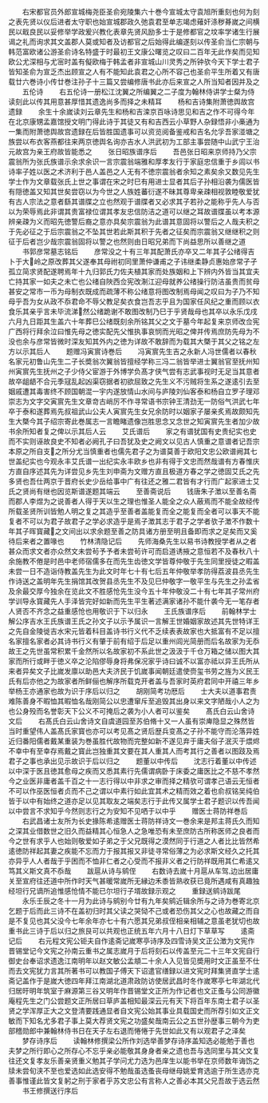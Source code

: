 <!-- { "loadSidebar": true } -->
　　右宋都官员外郎宣城梅尧臣圣俞宛陵集六十巻今宣城太守袁旭所重刻也何为刻之表先贤以仪后进者太守职也始宣城郡政久弛袁君至单志竭虑薙奸涤秽朞嵗之间横民以戢良民以妥修举学政爰兴教化表章先贤风励多士于是修都官之坟率学诸生行展谒之礼而询求其文盖郡人莫或知者及访都官之后始得此编遂刻以传圣俞当仁宗朝与韩范富欧诸公游圣俞诗名特盛于时最初王文康公曙览之叹曰二百年无此作矣而见知欧公尤深相与尤宻时盖有儗欧梅于韩孟者非宣城山川灵秀之所钟欤今天下学士君子皆知圣俞为宣乏杰出顾宣之人有不能知此袁君之心所不容己也圣俞平生所着又有唐载廿六巻诗小传廿巻注孙子十三篇又尝编修唐书此亦后来宣之人所当知者因并及之
　　五伦诗
　　右五伦诗一册松江沈翼之所编翼之二子度为翰林侍讲学士粲为侍读刻此以传其用意甚厚惜其遗逸尚多而择之未精耳
　　杨和吉诗集附萧徳舆故宫遗録
　　余生十余嵗读刘云章先生和杨和吉滦京百咏诗思见和吉之作不可得今年在北京康甥孟嘉馆授文明门得此诗于其徒又有和吉西云小草野人杂録悟非小槀通为一集而附萧徳舆故宫遗録在后皆胜国遗事可以资览阅备鉴戒和吉名允孚吾家湴塘之族尝以布衣客燕都往来两京徳舆名询亦吉水人洪武初为工部主事尝随中山武宁王治元故宫为亲王府故皆能悉之
　　张日昭族谱序后
　　吾邑张日昭来京师持乃父宗震翁所为张氏族谱示余求余识一言宗震翁端雅和厚孝友行于家庭忠信重于乡闾以书诗率子姓以医之术济利于邑人盖邑之人无有不徳宗震翁者余知之素矣余又数见先生学士作为文章载张氏上世之事谓在宋之时巳有用进士显者其后子孙相沿袭为儒医皆有隠徳盖又知其世矣尝窃以为今世之人族姓蕃衍遂不昧其尊卑亲疎相视敦睦敬爱犹有古人宗法之意者繇其谱牒之立也然观于谱牒者又必求其子若孙之能称乎先人与否以为荣辱焉此非谓其贵富禄位谓其孝友忠信防洁之道可以继之耳故谱牒虽以考本源辨亲疎为义而昭先徳警后裔之意亦具矣宗震翁为此谱其意固将以警后之人哉夫积之于先必征之于后宗震翁之不坠其世若此斯其积于先者之征矣而宗震翁又继继积之则征于后者岂少哉宗震翁固将以警之也然则由日昭兄弟而下尚益思所以善继之道
　　书郭彦常墓志铭后
　　彦常没之十有三年其配萧氏亦卒又二年其子公绪得吉卜于大岭之原改葬其父遂奉其母祔初同里萧仲谦甫之子讳继柔静贞惠始彦常孑孑孤立简求贤配遂聘焉年十九归郭氏力佐夫植其家而处族姻和上下辨内外皆当其宜夫亡持其家一如夫之未亡也公绪自陜西佥宪改淛江迎母就养公绪操行防洁虽贵而贫母甚安之常市一币为母制衣既成而疏薄不称公绪意将图改制焉母闻之叹曰为子乃不知母乎吾为女从政不忝君命不辱父教足矣衣食岂吾志乎且为国家任风纪之重而顾以衣食乐其亲乎言未毕流涕然公绪跪谢不敢图改制乃巳于乎贤哉母也其卒以永乐戊戌六月九日距其生盖六十年葬巳公绪既刻余所铭其父之文于墓今年起复来京师改佥宪广西将行拜余泣曰惟先母之徳实配先父惟执事哀悯而光昭之俾并传焉庶防先母为不没也余与彦常皆微时深友知其外内之徳为详故不敢辞而为载其大槩于其父之铭之左方以示其后人
　　题赠冯寅賔诗巻后
　　冯寅賔先生吉之永新人冯世儒者以春秋名家元初鲁山先生二子长奬翁次翼翁皆擅经学称三冯二翁皆举进士翼翁官至抚州知州寅賔先生抚州之子少侍父宦游于外博学负髙才侠气尝有志武事视时无足当其意者故卒龃龉不合元季冦乱起凶渠窃据者初欲屈致之先生义不污贼将生系之遂逺引去至姻戚遭其毒害终不顾国朝混一宇内遂放情山水间与庐陵刘仙客泰和杨自立罗子理邓崇志为文字交寅賔先生文章竒古峭厉不作寻常语书宗钟王清劲无一防俗气洪武七年卒于泰和遂葬焉先叔祖武山公夫人寅賔先生女兄余防时以姻家子屡亲炙焉故颇知先生大槩今其子绍宗寄此巻属志一言瞻睹遗像岂胜思念又念世之知寅賔先生者加少故书余所知者复之俾以示其后人云
　　艾氏谱后
　　家之有谱犹国有史贵纪实也史而不实则诬故良史不知者必阙孔子曰吾犹及史之阙文以见古人慎重之意谱者记吾宗本原之所自支之所分尤当慎重者也儒先君子之为谱莫善于欧阳文忠公欧谱阙其七世盖纪实也今观永丰艾氏谱一出纪实永丰欧乡也非有得于文忠而然哉谱有方春惟庆方直自序述其先为详尝见乡先生刘申斋为文赠方直且极道方春之学之徳固艾氏之先多贤也吾仕两京于晋府长史少岳给事中广有往还之雅二君皆有才行而广起家进士艾氏之贤尚有继也因览斯谱遂题其端云
　　至善斋说后
　　钱唐朱子澂以至善名斋而郡人李煜为之说善者人得于天以生之理也惟圣人能全之众人蔽焉而不能全故经传所载圣贤所训皆勉人明之复之其造乎至善者盖能复而全之能复而全者可以事天不能复者不可以为君子故君子之学必求造乎是焉子澂其志于君子之学者欤子澂不作数十年其子晖寳藏之文间出以求余题至善之防具诸方册至明且备即而求之足矣而又奚待后来者之置喙也
　　竹林清隐记后
　　先师海桑先生以易书诗教授学者从之者甚众而求文者亦众然文未尝茍予予者未尝茍许可而启道诱掖之意恒若不及春秋八十余施教不倦是时邑中老师宿儒多在而先生齿徳文学皆尊仲敬于先生同里授徒之暇盖未尝一日不造诣侍教盖先生为此文时年七十有七后五年仲敬举孝防得荔波县丞先生作诗送之盖明年先生捐馆其改贺县丞先生不及见巳仲敬字一敬平生与先生之孙孟省及余最交厚今独余在览此文不胜感怆先生没今五十年仲敬没二十有七年其子常州府学训导永寳藏先人手泽皆完好如新而先生平生著述满家诸孙不能什袭今无一笔存者人贤否不齐念之益重感怆也用敬识于下以归永
　　王氏族谱序后
　　前翰林学士解公序吉水王氏族谱王氏之孙文子以示予属识一言解王世婚姻家故述其先世特详王之先自金陵徙吉水宋元皆着科目盖诗书行义代不乏续表表故家也大抵富有不足以擅名家擅名家者必其诗书行义有肇于前有绍于后足以重州闾光简册而后名故家为无忝故王之先世虽常积累千金然所以名故家初不系此世之汲汲于千仓万箱之储以图大其家而所行或畔于徳义卒之沦陷僇辱身将弗保况家乎诗曰诚不以富亦祗以异王氏所从来者异矣文子比嵗发廪以助邑大夫济民于饥嵗事闻朝廷遣使赍玺书劳之旌为义民王氏有后亦他之为故家者所鲜俪也解序所载克开者盖与吾家时英府君同中开禧三年乡举杨王亦通家也故为识于序后以归之
　　胡刚简考功厯后
　　士大夫以道事君责难陈善身不暇恤其暇恤名哉刚简公以忠遭窜斥至追毁其出身以来文字陋哉小人之为也公身殁而名誉彰天下公义不可掩后之袭为小人者可以鉴矣
　　髙氏白云山舍诗文后
　　右髙氏白云山舍诗文自虞道园至苏伯脩十又一人虽有崇庳隐显之殊然皆当时重望伟人盖髙氏家寳也亦可以考见髙之贤后歴兵变髙之子孙不能守而沦落异姓近归番阳儒者戴某重装为巻虽胜代故物而完整如新不遂见弃于庸夫俗子泯灭于煨烬不幸中有至幸存焉戴之寳此岂独重其文要在其人重其人而考其行之善者以图跂及焉君子之事也承出见示故识于后以归之
　　题董以中传后
　　沈志行着董以中传述以中深于医且徳其愈母之疾而又悉其素行先儒谓病卧于床委之庸医比之不慈不孝然今之业医非庸者盖千百之十一志行得以中非求之审而择之精欤可谓孝己语云无恒者不可以作巫医恒者贞而不己之谓以中素行如此宜其术之精而效之着也俞叔铭吴纯伯皆于以中有始终之道亦足以见其取友之端矣志行于此传又属学士君子题识以传吾闻以中尝言不求知乎今然则志行之为安知不见哂于以中乎
　　赠医士蒋防祥巻后
　　右武昌诸士友所为长史掾陈希逺赠医士蒋防祥诗文一巻余来是邦主蒋氏久而知之深其业借数世之旧久而益精其心恒急人之急唯恐有未至庶防古所称医师之良者而今之世有求乎人也始则敬爱如子弟之于父兄既得之漠然同于行道之人者比比皆然希逺徳防祥起其妻之疾能不忘而力于报其报又非徒寻常俗薄之为必求斯文经久之托其亦异乎人人者哉于乎困而不恤非仁者之心受而不报非义者之行防祥既用其仁希逺又笃其义斯文真不忝哉
　　跋扈从诗与鹓侄
　　右数诗去嵗十月扈从车驾边出居庸关至宣府往还道中所作时天气甚暖常嵗所无縁边禾黍皆熟收获已竟所遇咸有真趣独经坦行兄谪所追惟感怆情不能已尔坦行子壻故録示观之
　　重録送鹓诗跋尾
　　永乐壬辰之冬十一月为此诗与鹓别今廿有九年矣鹓近辑余所与之诗为巻寄北京乞题于后而此三诗不在盖初归时其父读之哭恸不己或者恐伤其父之心也故藏之而自是不复见也其父没今七年余年亦七十有六愿其兄弟叔侄相亲相辅之意虽老犹切也故重书此三诗于后以归之旅艮可以共观也正统五年六月十八日灯下草草写
　　逺斋记后
　　右元程文宪公钜夫自作逺斋记嵗寒亭诗序及四雪诗吴文正公澂为文宪作晋锡堂记今文宪之孙南云重书之属志嵗月于后将刻石以传盖至元二十三年文宪自行御史台奉诏求遗逸江南明年以赵文敏公孟頫二十余人入见皆见奬用时文正虽至不仕而去文宪犹力言其所著书可以教国子傅天下诏遣官缮録以进文宪时拜集贤直学士逺斋记盖作于是嵗大徳四年拜江南湖北道肃政防访使居武昌时冬作嵗寒亭七年湖北代归居旴明年筑室于麻源第三谷又明年作晋锡堂文正所为作记者也文正蚤与公同游徽庵程先生之门公尝题文正所居曰草庐盖相知最深云元有天下将百年东南士君子以圣贤之学浑厚正大之文登清要践通显者自文宪公始其事业具载国史而所荐引如文正文敏而下知名尤多君子事上莫大荐贤文宪之功盛矣哉南云公之五世孙歴事三朝今为吏部稽勋郎中兼翰林侍书日在天子左右退而惓惓于先世如此又有以观君子之泽矣
　　梦存诗序后
　　读翰林修撰梁公所作刘选举善梦存诗序盖知选必能勉于善也夫梦之所行即心之所存心不忘乎亲必能敬其身身者亲之遗也吾与选同里与其父文复往还文复孝友乐善亲贤重义勉其子学问尤力选为邑庠生以能书举在京师数年诲饬之牍未尝旬浃不至也爱选如此选安得不勉哉虽选蚤丧母继母姚爱育选逾于所生选亦克善事惟谨此皆文复躬之刑于家者乎苏文忠公有言称人之善必本其父兄吾故于选云然
　　书王修撰送行序后
